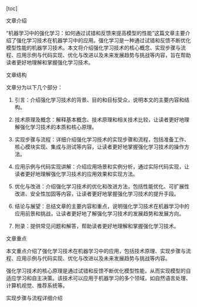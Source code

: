 
[toc]                    
                
                
文章介绍

“机器学习中的强化学习：如何通过试错和反馈来提高模型的性能”这篇文章主要介绍了强化学习技术在机器学习中的应用。强化学习是一种通过试错和反馈不断优化模型性能的机器学习技术。本文将介绍强化学习技术的核心概念、实现步骤与流程、应用示例与代码实现、优化与改进以及未来发展趋势与挑战等内容，旨在帮助读者更好地理解和掌握强化学习技术。

文章结构

文章分为以下几个部分：

1. 引言：介绍强化学习技术的背景、目的和目标受众，说明本文的主要内容和结构。

2. 技术原理及概念：解释基本概念、技术原理和相关技术比较，让读者更好地理解强化学习技术的本质和核心原理。

3. 实现步骤与流程：详细介绍强化学习技术的实现步骤和流程，包括准备工作、核心模块实现、集成与测试等内容，让读者更好地掌握强化学习技术的操作方法。

4. 应用示例与代码实现讲解：介绍应用场景和实例分析，通过实际代码实现，让读者更好地理解强化学习技术的应用效果和实现方法。

5. 优化与改进：介绍强化学习技术的优化和改进方法，包括性能优化、可扩展性改进、安全性加固等内容，让读者更好地掌握强化学习技术的提升手段。

6. 结论与展望：总结文章的主要内容和重点，说明强化学习技术在机器学习中的应用前景和挑战，让读者更好地了解强化学习技术的发展趋势和发展方向。

7. 附录：提供常见问题和解答，帮助读者更好地理解和掌握强化学习技术。

文章重点

本文重点介绍了强化学习技术在机器学习中的应用，包括技术原理、实现步骤与流程、应用示例与代码实现、优化与改进以及未来发展趋势与挑战等内容。

强化学习技术的核心原理是通过试错和反馈不断优化模型性能，从而实现模型的自适应学习和自主决策。该技术可以应用于机器学习的多个领域，如自然语言处理、计算机视觉、推荐系统等。

实现步骤与流程详细介绍

